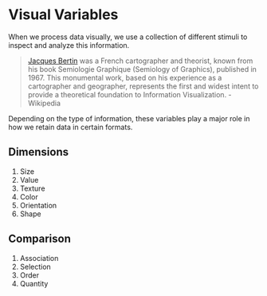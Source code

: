 # Visual Variables

When we process data visually, we use a collection of different stimuli to inspect and analyze this information.

> [Jacques Bertin](https://medium.com/@karlsluis/before-tufte-there-was-bertin-63af71ceaa62) was a French cartographer and theorist, known from his book Semiologie Graphique (Semiology of Graphics), published in 1967. This monumental work, based on his experience as a cartographer and geographer, represents the first and widest intent to provide a theoretical foundation to Information Visualization. - Wikipedia

Depending on the type of information, these variables play a major role in how we retain data in certain formats.

## Dimensions

1. Size
2. Value
3. Texture
4. Color
5. Orientation
6. Shape

## Comparison

1. Association
2. Selection
3. Order
4. Quantity
